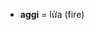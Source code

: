 

<div class="vocab-content" style="column-count:2;">
    <ul>
        <li><strong>aggi</strong> = lửa (fire)</li>
    </ul>
</div>
